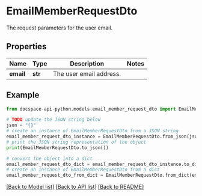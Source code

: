 # EmailMemberRequestDto
The request parameters for the user email.

## Properties

Name | Type | Description | Notes
------------ | ------------- | ------------- | -------------
**email** | **str** | The user email address. | 

## Example

```python
from docspace-api-python.models.email_member_request_dto import EmailMemberRequestDto

# TODO update the JSON string below
json = "{}"
# create an instance of EmailMemberRequestDto from a JSON string
email_member_request_dto_instance = EmailMemberRequestDto.from_json(json)
# print the JSON string representation of the object
print(EmailMemberRequestDto.to_json())

# convert the object into a dict
email_member_request_dto_dict = email_member_request_dto_instance.to_dict()
# create an instance of EmailMemberRequestDto from a dict
email_member_request_dto_from_dict = EmailMemberRequestDto.from_dict(email_member_request_dto_dict)
```
[[Back to Model list]](../README.md#documentation-for-models) [[Back to API list]](../README.md#documentation-for-api-endpoints) [[Back to README]](../README.md)


